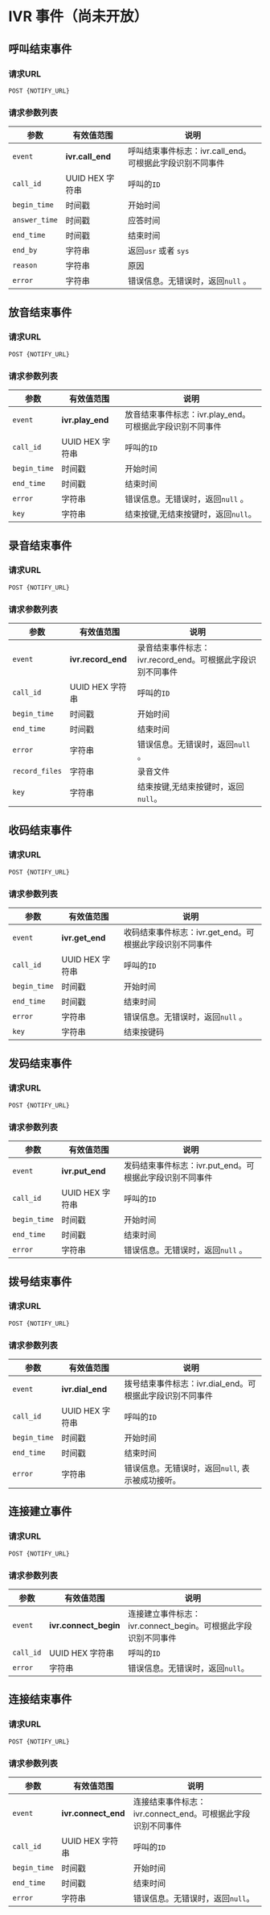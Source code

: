 # IVR 事件（尚未开放）

<!-- toc -->

## 呼叫结束事件

### 请求URL

```
POST {NOTIFY_URL}
```

### 请求参数列表

| 参数                     | 有效值范围                | 说明                                       |
| ---------------------- | -------------------- | ---------------------------------------- |
| `event`                | **ivr.call_end**       | 呼叫结束事件标志：ivr.call_end。可根据此字段识别不同事件 |
| `call_id`              | UUID HEX 字符串          | 呼叫的`ID`                               |
| `begin_time`           | 时间戳                   | 开始时间                                    |
| `answer_time`           | 时间戳                  | 应答时间                                    |
| `end_time`             | 时间戳                   | 结束时间                                    |
| `end_by`               | 字符串                   | 返回`usr` 或者 `sys`                                 |
| `reason`               | 字符串                   | 原因     |
| `error`                | 字符串                   | 错误信息。无错误时，返回`null` 。       |


## 放音结束事件

### 请求URL

```
POST {NOTIFY_URL}
```

### 请求参数列表

| 参数                     | 有效值范围                | 说明                                       |
| ---------------------- | -------------------- | ---------------------------------------- |
| `event`                | **ivr.play_end**       | 放音结束事件标志：ivr.play_end。可根据此字段识别不同事件 |
| `call_id`              | UUID HEX 字符串          | 呼叫的`ID`                               |
| `begin_time`           | 时间戳                   | 开始时间                                    |
| `end_time`             | 时间戳                   | 结束时间                                    |
| `error`                | 字符串                   | 错误信息。无错误时，返回`null` 。       |
| `key`                  | 字符串                   | 结束按键,无结束按键时，返回`null`。       |


## 录音结束事件

### 请求URL

```
POST {NOTIFY_URL}
```

### 请求参数列表

| 参数                     | 有效值范围                | 说明                                       |
| ---------------------- | -------------------- | ---------------------------------------- |
| `event`                | **ivr.record_end**       | 录音结束事件标志：ivr.record_end。可根据此字段识别不同事件 |
| `call_id`              | UUID HEX 字符串          | 呼叫的`ID`                                |
| `begin_time`           | 时间戳                   | 开始时间                                  |
| `end_time`             | 时间戳                   | 结束时间                                  |
| `error`                | 字符串                   | 错误信息。无错误时，返回`null` 。         |
| `record_files`         | 字符串                   | 录音文件                                  |
| `key`                  | 字符串                   | 结束按键,无结束按键时，返回`null`。       |

## 收码结束事件

### 请求URL

```
POST {NOTIFY_URL}
```

### 请求参数列表

| 参数                     | 有效值范围                | 说明                                       |
| ---------------------- | -------------------- | ---------------------------------------- |
| `event`                | **ivr.get_end**        | 收码结束事件标志：ivr.get_end。可根据此字段识别不同事件 |
| `call_id`              | UUID HEX 字符串          | 呼叫的`ID`                                |
| `begin_time`           | 时间戳                   | 开始时间                                  |
| `end_time`             | 时间戳                   | 结束时间                                  |
| `error`                | 字符串                   | 错误信息。无错误时，返回`null` 。         |
| `key`                  | 字符串                   | 结束按键码                                |

## 发码结束事件

### 请求URL

```
POST {NOTIFY_URL}
```

### 请求参数列表

| 参数                     | 有效值范围                | 说明                                       |
| ---------------------- | -------------------- | ---------------------------------------- |
| `event`                | **ivr.put_end**        | 发码结束事件标志：ivr.put_end。可根据此字段识别不同事件 |
| `call_id`              | UUID HEX 字符串          | 呼叫的`ID`                                |
| `begin_time`           | 时间戳                   | 开始时间                                  |
| `end_time`             | 时间戳                   | 结束时间                                  |
| `error`                | 字符串                   | 错误信息。无错误时，返回`null` 。         |

## 拨号结束事件

### 请求URL

```
POST {NOTIFY_URL}
```

### 请求参数列表

| 参数                     | 有效值范围                | 说明                                       |
| ---------------------- | -------------------- | ---------------------------------------- |
| `event`                | **ivr.dial_end**       | 拨号结束事件标志：ivr.dial_end。可根据此字段识别不同事件 |
| `call_id`              | UUID HEX 字符串          | 呼叫的`ID`                                |
| `begin_time`           | 时间戳                   | 开始时间                                  |
| `end_time`             | 时间戳                   | 结束时间                                  |
| `error`                | 字符串                   | 错误信息。无错误时，返回`null`, 表示被成功接听。         |


## 连接建立事件

### 请求URL

```
POST {NOTIFY_URL}
```

### 请求参数列表

| 参数                     | 有效值范围                | 说明                                       |
| ---------------------- | -------------------- | ---------------------------------------- |
| `event`                | **ivr.connect_begin**       | 连接建立事件标志：ivr.connect_begin。可根据此字段识别不同事件 |
| `call_id`              | UUID HEX 字符串          | 呼叫的`ID`                                |
| `error`                | 字符串                   | 错误信息。无错误时，返回`null`。         |

## 连接结束事件

### 请求URL

```
POST {NOTIFY_URL}
```

### 请求参数列表

| 参数                     | 有效值范围                | 说明                                       |
| ---------------------- | -------------------- | ---------------------------------------- |
| `event`                | **ivr.connect_end**   | 连接结束事件标志：ivr.connect_end。可根据此字段识别不同事件 |
| `call_id`              | UUID HEX 字符串          | 呼叫的`ID`                                |
| `begin_time`           | 时间戳                   | 开始时间                                  |
| `end_time`             | 时间戳                   | 结束时间                                  |
| `error`                | 字符串                   | 错误信息。无错误时，返回`null`。         |

